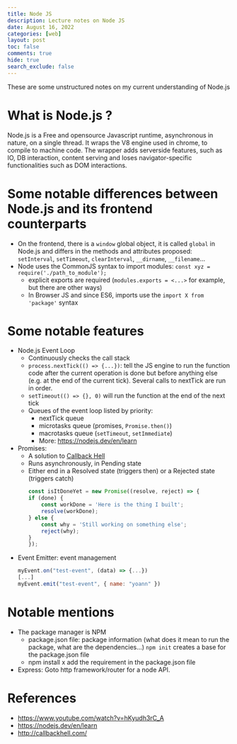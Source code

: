```yaml
---
title: Node JS
description: Lecture notes on Node JS
date: August 16, 2022
categories: [web]
layout: post
toc: false
comments: true
hide: true
search_exclude: false
---
```


These are some unstructured notes on my current understanding of Node.js

# What is Node.js ?
Node.js is a Free and opensource Javascript runtime, asynchronous in nature, on a single thread.
It wraps the V8 engine used in chrome, to compile to machine code.
The wrapper adds serverside features, such as IO, DB interaction, content serving and loses navigator-specific functionalities such as DOM interactions.

# Some notable differences between Node.js and its frontend counterparts
- On the frontend, there is a `window` global object, it is called `global` in Node.js and differs in the methods and attributes proposed: `setInterval`, `setTimeout`, `clearInterval`, `__dirname`, `__filename`...
- Node uses the CommonJS syntax to import modules: `const xyz = require('./path_to_module');`
  - explicit exports are required (`modules.exports = <...>` for example, but there are other ways)
  - In Browser JS and since ES6, imports use the `import X from 'package'` syntax

# Some notable features
- Node.js Event Loop
  - Continuously checks the call stack
  - `process.nextTick(() => {...})`: tell the JS engine to run the function code after the current operation is done but before anything else (e.g. at the end of the current tick). Several calls to nextTick are run in order.
  - `setTimeout(() => {}, 0)` will run the function at the end of the next tick
  - Queues of the event loop listed by priority:
    - nextTick queue
    - microtasks queue (promises, `Promise.then()`)
    - macrotasks queue (`setTimeout`, `setImmediate`)
    - More: https://nodejs.dev/en/learn
- Promises:
  - A solution to [Callback Hell](http://callbackhell.com/)
  - Runs asynchronously, in Pending state
  - Either end in a Resolved state (triggers then) or a Rejected state (triggers catch)
    ```js
    const isItDoneYet = new Promise((resolve, reject) => {
    if (done) {
        const workDone = 'Here is the thing I built';
        resolve(workDone);
    } else {
        const why = 'Still working on something else';
        reject(why);
    }
    });
    ```
- Event Emitter: event management
    ```js
    myEvent.on("test-event", (data) => {...})
    [...]
    myEvent.emit("test-event", { name: "yoann" })
    ```

# Notable mentions
- The package manager is NPM
  - package.json file: package information (what does it mean to run the package, what are the dependencies...) `npm init` creates a base for the package.json file
  - npm install x add the requirement in the package.json file
- Express: Goto http framework/router for a node API.

# References
- https://www.youtube.com/watch?v=hKyudh3rC_A
- https://nodejs.dev/en/learn
- http://callbackhell.com/